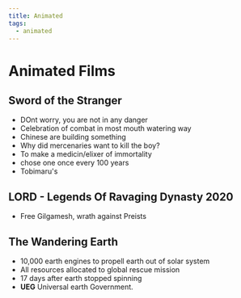 ```yaml
---
title: Animated
tags:
  - animated
---
```


# Animated Films

<TagLinks />

## Sword of the Stranger

- DOnt worry, you are not in any danger
- Celebration of combat in most mouth watering way
- Chinese are building something
- Why did mercenaries want to kill the boy?
- To make a medicin/elixer of immortality
- chose one once every 100 years
- Tobimaru's

## LORD - Legends Of Ravaging Dynasty 2020

- Free Gilgamesh, wrath against Preists

## The Wandering Earth

- 10,000 earth engines to propell earth out of solar system
- All resources allocated to global rescue mission
- 17 days after earth stopped spinning
- **UEG** Universal earth Government.

<Footer />
